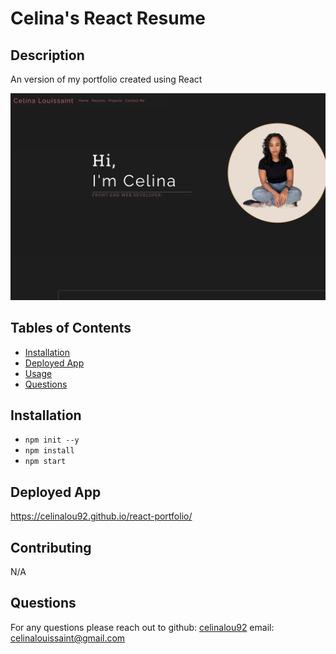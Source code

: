 # Celina's React Resume

## Description 
An version of my portfolio created using React

![Portfolio](./src/components/assets/imgs/reactPortfolio_screengrab.png)

## Tables of Contents
* [Installation](#installation)
* [Deployed App](#deployed-app)
* [Usage](#usage)
* [Questions](#questions)

## Installation 
* `npm init --y`
* `npm install `
* `npm start`



## Deployed App
https://celinalou92.github.io/react-portfolio/


## Contributing
N/A


## Questions
For any questions please reach out to 
github: [celinalou92](https://github.com/celinalou92)
email: celinalouissaint@gmail.com



